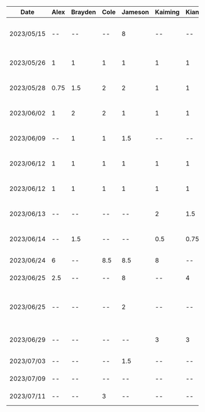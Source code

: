 | Date | Alex | Brayden | Cole | Jameson | Kaiming | Kian | Toluwa | Task|
| --- | --- | --- |---| --- | --- | --- | --- | --- |
| 2023/05/15 | -- | -- | -- | 8 | -- | -- | -- | Learning Kotlin / Jetpack Compose |
| 2023/05/26 | 1 | 1 | 1 | 1 | 1 | 1 | 1 | Project brainstorming meeting |
| 2023/05/28 | 0.75 | 1.5 | 2 | 2 | 1 | 1 | 1 | Project proposal presentation |
| 2023/06/02 | 1 | 2 | 2 | 1 | 1 | 1 | 1 | Project proposal document |
| 2023/06/09 | -- | 1 | 1 | 1.5 | -- | -- | -- | Project Skeleton Creation |
| 2023/06/12 | 1 | 1 | 1 | 1 | 1 | 1 | 1 | D2: Buddy Proposal Review |
| 2023/06/12 | 1 | 1 | 1 | 1 | 1 | 1 | 1 | Architecture Brainstorm Meeting |
| 2023/06/13 | -- | -- | -- | -- | 2 | 1.5 | 1.5 | D2: Buddy proposal document |
| 2023/06/14 | -- | 1.5 | -- | -- | 0.5 | 0.75 | -- | D2: Buddy proposal document |
| 2023/06/24 | 6 | -- | 8.5 | 8.5 | 8 | -- | -- | D3: Demo feature work|
| 2023/06/25 | 2.5 | -- | -- | 8 | -- | 4 | -- | D3: Demo feature work|
| 2023/06/25 | -- | -- | -- | 2 | -- | -- | -- | Passing data between views and improving nav |
| 2023/06/29 | -- | -- | -- | -- | 3 | 3 | 3 | D3: Prototype document work|
| 2023/07/03 | -- | -- | -- | 1.5 | -- | -- | -- | Changing input types |
| 2023/07/09 | -- | -- | -- | -- | -- | -- | 3 | modifiable events |
| 2023/07/11 | -- | -- | 3 | -- | -- | -- | -- | modifiable events |
